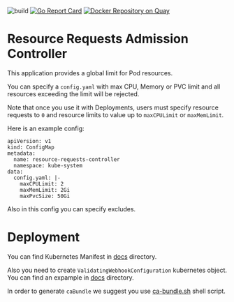 ![build](https://travis-ci.com/devopyio/resource-requests-admission-controller.svg?branch=master)
[![Go Report Card](https://goreportcard.com/badge/github.com/devopyio/resource-requests-admission-controller)](https://goreportcard.com/report/github.com/devopyio/resource-requests-admission-controller)
[![Docker Repository on Quay](https://quay.io/repository/devopyio/resource-requests-admission-controller/status "Docker Repository on Quay")](https://quay.io/repository/devopyio/resource-requests-admission-controller)

# Resource Requests Admission Controller

This application provides a global limit for Pod resources.

You can specify a `config.yaml` with max CPU, Memory or PVC limit and all resources exceeding the limit will be rejected.

Note that once you use it with Deployments, users must specify resource requests to `0` and resource limits to value up to `maxCPULimit` or `maxMemLimit`.

Here is an example config:
```
apiVersion: v1
kind: ConfigMap
metadata:
  name: resource-requests-controller
  namespace: kube-system
data:
  config.yaml: |-
    maxCPULimit: 2
    maxMemLimit: 2Gi
    maxPvcSize: 50Gi
```

Also in this config you can specify excludes.

# Deployment

You can find Kubernetes Manifest in [docs](https://github.com/devopyio/resource-requests-admission-controller/blob/master/docs/deployment.yaml) directory.

Also you need to create `ValidatingWebhookConfiguration` kubernetes object. You can find an expample in [docs](https://github.com/devopyio/resource-requests-admission-controller/blob/master/docs/webhook.yaml) directory.

In order to generate `caBundle` we suggest you use [ca-bundle.sh](https://github.com/devopyio/resource-requests-admission-controller/blob/master/ca-bundle.sh) shell script.

#
